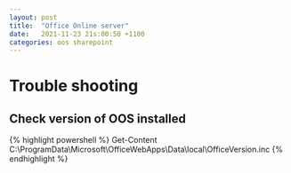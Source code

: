 ```yaml
---
layout: post
title:  "Office Online server"
date:   2021-11-23 21s:00:50 +1100
categories: oos sharepoint
---
```


# Trouble shooting

## Check version of OOS installed
{% highlight powershell %}
Get-Content C:\ProgramData\Microsoft\OfficeWebApps\Data\local\OfficeVersion.inc
{% endhighlight %}

